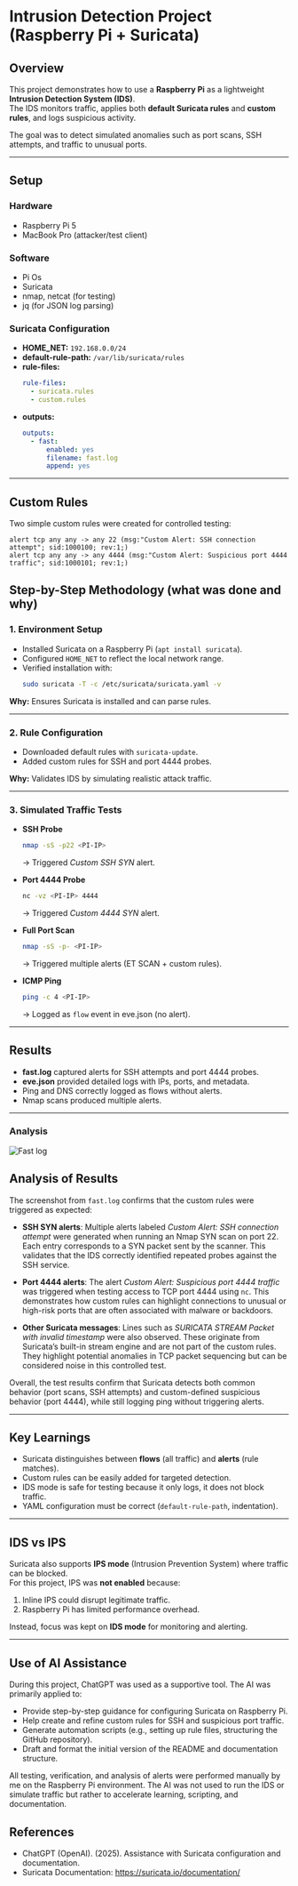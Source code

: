 # Intrusion Detection Project (Raspberry Pi + Suricata)



## Overview

This project demonstrates how to use a **Raspberry Pi** as a lightweight **Intrusion Detection System (IDS)**.  
The IDS monitors traffic, applies both **default Suricata rules** and **custom rules**, and logs suspicious activity.

The goal was to detect simulated anomalies such as port scans, SSH attempts, and traffic to unusual ports.

---

## Setup

### Hardware
- Raspberry Pi 5 
- MacBook Pro (attacker/test client)

### Software
- Pi Os
- Suricata
- nmap, netcat (for testing)
- jq (for JSON log parsing)

### Suricata Configuration
- **HOME_NET:** `192.168.0.0/24`
- **default-rule-path:** `/var/lib/suricata/rules`
- **rule-files:**
  ```yaml
  rule-files:
    - suricata.rules
    - custom.rules
  ```
- **outputs:**
  ```yaml
  outputs:
    - fast:
        enabled: yes
        filename: fast.log
        append: yes
  ```



---

## Custom Rules

Two simple custom rules were created for controlled testing:

```text
alert tcp any any -> any 22 (msg:"Custom Alert: SSH connection attempt"; sid:1000100; rev:1;)
alert tcp any any -> any 4444 (msg:"Custom Alert: Suspicious port 4444 traffic"; sid:1000101; rev:1;)
```



## Step-by-Step Methodology (what was done and why)

### 1. Environment Setup
- Installed Suricata on a Raspberry Pi (`apt install suricata`).
- Configured `HOME_NET` to reflect the local network range.
- Verified installation with:
  ```bash
  sudo suricata -T -c /etc/suricata/suricata.yaml -v
  ```

**Why:** Ensures Suricata is installed and can parse rules.

---

### 2. Rule Configuration
- Downloaded default rules with `suricata-update`.
- Added custom rules for SSH and port 4444 probes.

**Why:** Validates IDS by simulating realistic attack traffic.

---

### 3. Simulated Traffic Tests
- **SSH Probe**
  ```bash
  nmap -sS -p22 <PI-IP>
  ```
  → Triggered *Custom SSH SYN* alert.

- **Port 4444 Probe**
  ```bash
  nc -vz <PI-IP> 4444
  ```
  → Triggered *Custom 4444 SYN* alert.

- **Full Port Scan**
  ```bash
  nmap -sS -p- <PI-IP>
  ```
  → Triggered multiple alerts (ET SCAN + custom rules).

- **ICMP Ping**
  ```bash
  ping -c 4 <PI-IP>
  ```
  → Logged as `flow` event in eve.json (no alert).

--- 

## Results
- **fast.log** captured alerts for SSH attempts and port 4444 probes.
- **eve.json** provided detailed logs with IPs, ports, and metadata.
- Ping and DNS correctly logged as flows without alerts.
- Nmap scans produced multiple alerts.

--- 

### Analysis

![Fast log](screenshots/fast.jpg)

## Analysis of Results

The screenshot from `fast.log` confirms that the custom rules were triggered as expected:

- **SSH SYN alerts**: Multiple alerts labeled *Custom Alert: SSH connection attempt* were generated when running an Nmap SYN scan on port 22. Each entry corresponds to a SYN packet sent by the scanner. This validates that the IDS correctly identified repeated probes against the SSH service.

- **Port 4444 alerts**: The alert *Custom Alert: Suspicious port 4444 traffic* was triggered when testing access to TCP port 4444 using `nc`. This demonstrates how custom rules can highlight connections to unusual or high-risk ports that are often associated with malware or backdoors.

- **Other Suricata messages**: Lines such as *SURICATA STREAM Packet with invalid timestamp* were also observed. These originate from Suricata’s built-in stream engine and are not part of the custom rules. They highlight potential anomalies in TCP packet sequencing but can be considered noise in this controlled test.

Overall, the test results confirm that Suricata detects both common behavior (port scans, SSH attempts) and custom-defined suspicious behavior (port 4444), while still logging ping without triggering alerts.

 
---

## Key Learnings

- Suricata distinguishes between **flows** (all traffic) and **alerts** (rule matches).  
- Custom rules can be easily added for targeted detection.  
- IDS mode is safe for testing because it only logs, it does not block traffic.  
- YAML configuration must be correct (`default-rule-path`, indentation).  

---

## IDS vs IPS

Suricata also supports **IPS mode** (Intrusion Prevention System) where traffic can be blocked.  
For this project, IPS was **not enabled** because:
1. Inline IPS could disrupt legitimate traffic.
2. Raspberry Pi has limited performance overhead.

Instead, focus was kept on **IDS mode** for monitoring and alerting.

--- 
## Use of AI Assistance
During this project, ChatGPT was used as a supportive tool. The AI was primarily applied to:
- Provide step-by-step guidance for configuring Suricata on Raspberry Pi.
- Help create and refine custom rules for SSH and suspicious port traffic.
- Generate automation scripts (e.g., setting up rule files, structuring the GitHub repository).
- Draft and format the initial version of the README and documentation structure.

All testing, verification, and analysis of alerts were performed manually by me on the Raspberry Pi environment.
The AI was not used to run the IDS or simulate traffic but rather to accelerate learning, scripting, and documentation.

## References
- ChatGPT (OpenAI). (2025). Assistance with Suricata configuration and documentation.  
- Suricata Documentation: <https://suricata.io/documentation/>  
